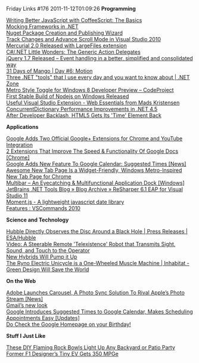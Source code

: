 Friday Links #176
2011-11-12T01:09:26
**Programming**

[Writing Better JavaScript with CoffeeScript: The Basics](http://feedproxy.google.com/~r/SixRevisions/~3/hNOpuD9_zCE/)   
[Mocking Frameworks in .NET](http://www.softwaretestingmagazine.com/videos/mocking-frameworks-in-net/)   
[Nuget Package Creation and Publishing Wizard](http://nugetwizard.codeplex.com/)   
[Track Changes and Advance Scroll Mode in Visual Studio 2010](http://geekswithblogs.net/ChrisD/archive/2011/11/03/track-changes-and-advance-scroll-mode-in-visual-studio-2010.aspx)   
[Mercurial 2.0 Released with LargeFiles extension](http://www.infoq.com/news/2011/11/hg20)   
[C#/.NET Little Wonders: The Generic Action Delegates](http://blackrabbitcoder.net/archive/2011/11/03/c.net-little-wonders-the-generic-action-delegates.aspx)   
[jQuery 1.7 Released – Event handling in a better, simplified and consolidated way](http://feedproxy.google.com/~r/CodeBetter/~3/YIqRyO6LIRk/)   
[31 Days of Mango | Day #6: Motion](http://feedproxy.google.com/~r/Blankenthoughts/~3/BnjbPoRM_Cg/)   
[Three .NET "tools" that I use every day and you want to know about | .NET Zone](http://dotnet.dzone.com/news/three-net-tools-i-use-every)   
[Metro Style Toggle for Windows 8 Developer Preview – CodeProject](http://www.codeproject.com/KB/WinRT/MetroStyleToggleW8DevPre.aspx)   
[First Stable Build of Nodejs on Windows Released](http://blogs.iis.net/port25-php/archive/2011/11/07/first-stable-build-of-nodejs-on-windows-released.aspx)   
[Useful Visual Studio Extension - Web Essentials from Mads Kristensen](http://feedproxy.google.com/~r/ScottHanselman/~3/4r1g-eLPrR0/UsefulVisualStudioExtensionWebEssentialsFromMadsKristensen.aspx)   
[ConcurrentDictionary Performance Improvements in .NET 4.5](http://blogs.msdn.com/b/pfxteam/archive/2011/11/08/10235147.aspx)   
[After Developer Backlash, HTML5 Gets Its 'Time' Element Back](http://www.readwriteweb.com/archives/developer_backlash_html5_element.php)

**Applications**

[Google Adds Two Official Google+ Extensions for Chrome and YouTube Integration](http://lifehacker.com/5856086/google-adds-two-official-google%252B-extensions-for-chrome-and-youtube-integration)   
[2 Extensions That Improve The Speed & Functionality Of Google Docs [Chrome]](http://feedproxy.google.com/~r/Makeuseof/~3/5UxrG6cCBbw/)   
[Google Adds New Feature To Google Calendar: Suggested Times [News]](http://feedproxy.google.com/~r/Makeuseof/~3/C-gaCfDu9sA/)   
[Awesome New Tab Page Is a Widget-Friendly, Windows Metro-Inspired New Tab Page for Chrome](http://lifehacker.com/5857505/awesome-new-tab-page-is-an-information+rich-windows-metro+inspired-new-tab-page-for-chrome)   
[Multibar – An Eyecatching & Multifunctional Application Dock [Windows]](http://feedproxy.google.com/~r/Makeuseof/~3/vPl50bsxBjA/)   
[JetBrains .NET Tools Blog » Blog Archive » ReSharper 6.1 EAP for Visual Studio 11](http://blogs.jetbrains.com/dotnet/2011/11/resharper-61-eap-for-visual-studio-2011/)   
[Moment.js - A lightweight javascript date library](http://momentjs.com/)   
[Features : VSCommands 2010](http://vscommands.com/features/)

**Science and Technology**

[Hubble Directly Observes the Disc Around a Black Hole | Press Releases | ESA/Hubble](http://www.spacetelescope.org/news/heic1116/)   
[Video: A Steerable Remote 'Telexistence' Robot that Transmits Sight, Sound, and Touch to the Operator](http://www.popsci.com/technology/article/2011-11/video-telexistence-robot-conveys-sight-sound-and-touch-user)   
[New Hybrids Will Pump it Up](http://www.wired.com/autopia/2011/11/hydraulic-hybrids/)   
[The Ryno Electric Unicycle is a One-Wheeled Muscle Machine | Inhabitat - Green Design Will Save the World](http://inhabitat.com/the-ryno-electric-unicycle-is-a-one-wheeled-muscle-machine/)

**On the Web**

[Adobe Launches Carousel, A Photo Sync Solution To Rival Apple’s Photo Stream [News]](http://feedproxy.google.com/~r/Makeuseof/~3/7rRXeABpr1Y/)   
[Gmail’s new look](http://feedproxy.google.com/~r/blogspot/MKuf/~3/q34O-hZSbPQ/gmails-new-look.html)   
[Google Introduces Suggested Times to Google Calendar, Makes Scheduling Appointments Easy [Updates]](http://feeds.gawker.com/~r/lifehacker/full/~3/5JNuk8cp9Go/google-introduces-suggested-times-in-google-calendar-when-everyone-can-meet)   
[Do Check the Google Homepage on your Birthday!](http://www.labnol.org/internet/google-birthday-logo/20337/)

**Stuff I Just Like**

[These DIY Flaming Rock Bowls Light Up Any Backyard or Patio Party](http://lifehacker.com/5857375/these-diy-flaming-rock-bowls-light-up-any-backyard-or-patio-party)   
[Former F1 Designer’s Tiny EV Gets 350 MPGe](http://www.wired.com/autopia/2011/11/gordon-murray-design-t-27-wins/)
